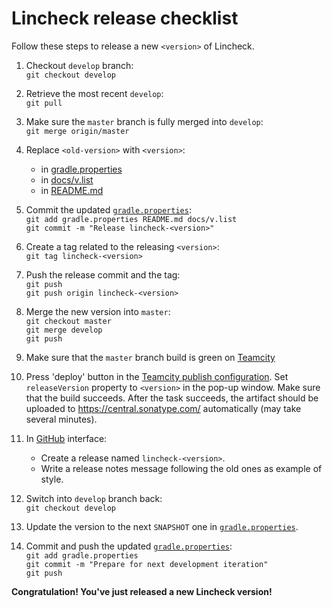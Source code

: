 # Lincheck release checklist
Follow these steps to release a new `<version>` of Lincheck.

1. Checkout `develop` branch: <br>
   `git checkout develop`

2. Retrieve the most recent `develop`: <br>
   `git pull`

3. Make sure the `master` branch is fully merged into `develop`: <br>
   `git merge origin/master`

4. Replace `<old-version>` with `<version>`:
   * in [gradle.properties](gradle.properties)
   * in [docs/v.list](docs/v.list)
   * in [README.md](README.md)

5. Commit the updated [`gradle.properties`](gradle.properties): <br>
   `git add gradle.properties README.md docs/v.list` <br>
   `git commit -m "Release lincheck-<version>"`
   
6. Create a tag related to the releasing `<version>`: <br>
   `git tag lincheck-<version>`

7. Push the release commit and the tag: <br>
   `git push` <br>
   `git push origin lincheck-<version>`

8. Merge the new version into `master`: <br>
   `git checkout master` <br>
   `git merge develop` <br>
   `git push`
   
9. Make sure that the `master` branch build is green on [Teamcity](https://teamcity.jetbrains.com/project/KotlinTools_KotlinxLincheck?branch=%3Cdefault%3E&mode=builds)

10. Press 'deploy' button in the [Teamcity publish configuration](https://teamcity.jetbrains.com/buildConfiguration/KotlinTools_KotlinxLincheck_Publish?branch=%3Cdefault%3E&buildTypeTab=overview&mode=builds). 
Set `releaseVersion` property to `<version>` in the pop-up window. Make sure that the build succeeds.
After the task succeeds, the artifact should be uploaded to https://central.sonatype.com/ automatically (may take several minutes).

11. In [GitHub](https://github.com/JetBrains/lincheck/releases) interface:
    * Create a release named `lincheck-<version>`.
    * Write a release notes message following the old ones as example of style.
    
12. Switch into `develop` branch back: <br>
    `git checkout develop`

13. Update the version to the next `SNAPSHOT` one in [`gradle.properties`](gradle.properties).

14. Commit and push the updated [`gradle.properties`](gradle.properties): <br>
   `git add gradle.properties` <br>
   `git commit -m "Prepare for next development iteration"` <br>
   `git push`
    
**Congratulation! You've just released a new Lincheck version!**